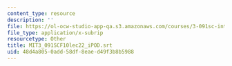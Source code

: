 ```yaml
---
content_type: resource
description: ''
file: https://ol-ocw-studio-app-qa.s3.amazonaws.com/courses/3-091sc-introduction-to-solid-state-chemistry-fall-2010/48d4a8050add58df8eaed49f3b8b5988_MIT3_091SCF10lec22_iPOD.vtt
file_type: application/x-subrip
resourcetype: Other
title: MIT3_091SCF10lec22_iPOD.srt
uid: 48d4a805-0add-58df-8eae-d49f3b8b5988
---
```

